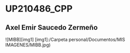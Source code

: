 # UP210486_CPP
## Axel Emir Saucedo Zermeño
![MIBB][img1]
[img1]:/Carpeta personal/Documentos/MIS IMAGENES/MIBB.jpg)
